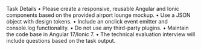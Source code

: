 Task Details 
•           Please create a responsive, reusable Angular and Ionic components based on the provided airport lounge mockup.
•           Use a JSON object with design tokens.
•           Include an onclick event emitter and console.log functionality.
•           Do not use any third-party plugins.
•           Maintain the code base in Angular 17/Ionic 7.
•           The technical evaluation interview will include questions based on the task output.

